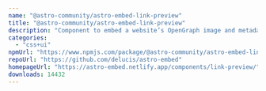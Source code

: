 ```yaml
---
name: "@astro-community/astro-embed-link-preview"
title: "@astro-community/astro-embed-link-preview"
description: "Component to embed a website’s OpenGraph image and metadata on your Astro site"
categories:
  - "css+ui"
npmUrl: "https://www.npmjs.com/package/@astro-community/astro-embed-link-preview"
repoUrl: "https://github.com/delucis/astro-embed"
homepageUrl: "https://astro-embed.netlify.app/components/link-preview/"
downloads: 14432
---
```

